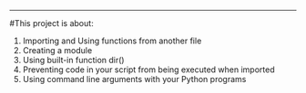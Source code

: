 ------
#This project is about:
1. Importing and Using functions from another file
2. Creating a module
3. Using built-in function dir()
4. Preventing code in your script from being executed when imported
5. Using command line arguments with your Python programs
